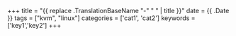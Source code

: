 +++
title = "{{ replace .TranslationBaseName "-" " " | title }}"
date = {{ .Date }}
tags = ["kvm", "linux"]
categories = ['cat1', 'cat2']
keywords = ['key1','key2']
+++

<!-- more -->
